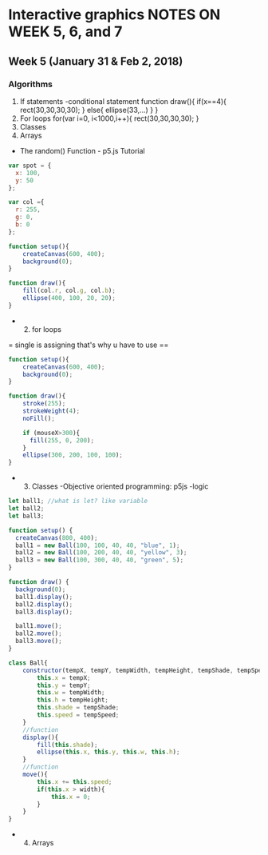 # Interactive graphics NOTES ON WEEK 5, 6, and 7

## Week 5 (January 31 & Feb 2, 2018)

### Algorithms
1.	If statements
-conditional statement
function draw(){
if(x==4){
rect(30,30,30,30);
} else{
ellipse(33,…)
}
}
2.	For loops
for(var i=0, i<1000,i++){
rect(30,30,30,30);
}
3.	Classes
4.	Arrays


* The random() Function - p5.js Tutorial
```javascript
var spot = {
  x: 100,
  y: 50
};

var col ={
  r: 255,
  g: 0,
  b: 0
};

function setup(){
    createCanvas(600, 400);
    background(0);
}

function draw(){
    fill(col.r, col.g, col.b);
    ellipse(400, 100, 20, 20);
}
```

* 2. for loops

= single is assigning that's why u have to use ==

```javascript
function setup(){
    createCanvas(600, 400);
    background(0);
}

function draw(){
    stroke(255);
    strokeWeight(4);
    noFill();

    if (mouseX>300){
      fill(255, 0, 200);
    }
    ellipse(300, 200, 100, 100);
}
```
* 3. Classes
-Objective oriented programming: p5js
-logic

```javascript
let ball1; //what is let? like variable
let ball2;
let ball3;

function setup() {
  createCanvas(800, 400);
  ball1 = new Ball(100, 100, 40, 40, "blue", 1);
  ball2 = new Ball(100, 200, 40, 40, "yellow", 3);
  ball3 = new Ball(100, 300, 40, 40, "green", 5);
}

function draw() {
  background(0);
  ball1.display();
  ball2.display();
  ball3.display();

  ball1.move();
  ball2.move();
  ball3.move();
}

class Ball{
    constructor(tempX, tempY, tempWidth, tempHeight, tempShade, tempSpeed){
        this.x = tempX;
        this.y = tempY;
        this.w = tempWidth;
        this.h = tempHeight;
        this.shade = tempShade;
        this.speed = tempSpeed;
    }
    //function
    display(){
        fill(this.shade);
        ellipse(this.x, this.y, this.w, this.h);
    }
    //function
    move(){
        this.x += this.speed;
        if(this.x > width){
            this.x = 0;
        }
    }
}
```

* 4. Arrays
